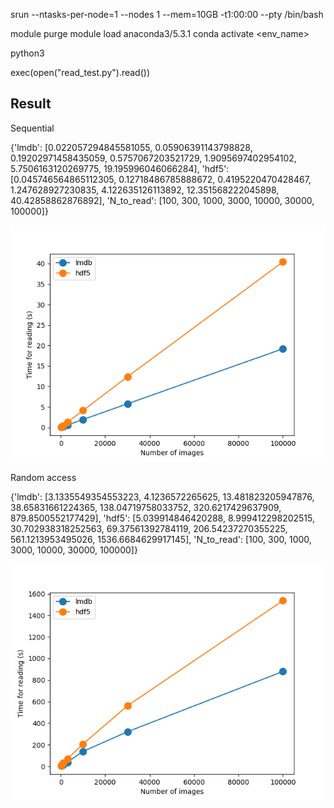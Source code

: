 
srun --ntasks-per-node=1 --nodes 1 --mem=10GB -t1:00:00 --pty /bin/bash

module purge
module load  anaconda3/5.3.1
conda activate <env_name>

python3

exec(open("read_test.py").read())





## Result

Sequential

{'lmdb': [0.022057294845581055, 0.05906391143798828, 0.19202971458435059, 0.5757067203521729, 1.9095697402954102, 5.7506163120269775, 19.195996046066284], 'hdf5': [0.045746564865112305, 0.12718486785888672, 0.4195220470428467, 1.247628927230835, 4.122635126113892, 12.351568222045898, 40.42858862876892], 'N_to_read': [100, 300, 1000, 3000, 10000, 30000, 100000]}

![Sequential_read_plot](read_sequential.png)


Random access


{'lmdb': [3.1335549354553223, 4.1236572265625, 13.481823205947876, 38.65831661224365, 138.04719758033752, 320.6217429637909, 879.8500552177429], 'hdf5': [5.039914846420288, 8.999412298202515, 30.702938318252563, 69.37561392784119, 206.54237270355225, 561.1213953495026, 1536.6684629917145], 'N_to_read': [100, 300, 1000, 3000, 10000, 30000, 100000]}

![Random_read_plot](read_rand.png)